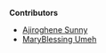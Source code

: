 **Contributors**

<!-- prettier-ignore-start -->

- [Ajiroghene Sunny](https://github.com/Ajioz)
- [MaryBlessing Umeh](https://github.com/marybngozi)

